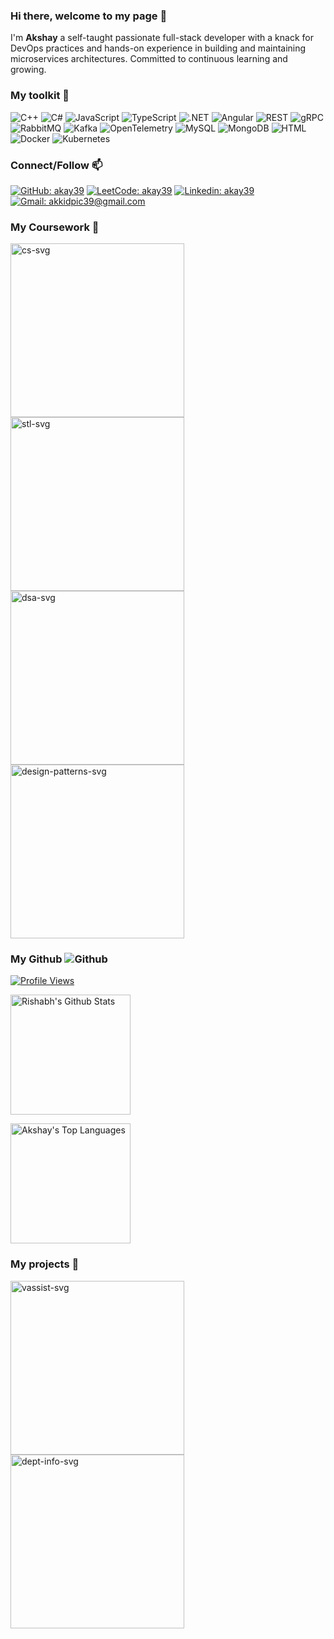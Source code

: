 ### Hi there, welcome to my page 👋

I'm **Akshay** a self-taught passionate full-stack developer with a knack for DevOps practices and hands-on experience in building and maintaining microservices architectures. Committed to continuous learning and growing.

### My toolkit 🔨

![C++](https://img.shields.io/badge/C++-blue.svg?style=flat-square&logo=cplusplus) ![C#](https://img.shields.io/badge/C%23-green.svg?style=flat-square&logo=csharp) ![JavaScript](https://img.shields.io/badge/JavaScript-black.svg?style=flat-square&logo=javascript) ![TypeScript](https://img.shields.io/badge/TypeScript-black.svg?style=flat-square&logo=typescript) ![.NET](https://img.shields.io/badge/.NET-purple.svg?style=flat-square&logo=dotnet) ![Angular](https://img.shields.io/badge/Angular-red.svg?style=flat-square&logo=angular) ![REST](https://img.shields.io/badge/REST-green.svg?style=flat-square) ![gRPC](https://img.shields.io/badge/gRPC-blue.svg?style=flat-square) ![RabbitMQ](https://img.shields.io/badge/RabbitMQ-white.svg?style=flat-square&logo=rabbitmq) ![Kafka](https://img.shields.io/badge/Kafka-black.svg?style=flat-square&logo=apachekafka) ![OpenTelemetry](https://img.shields.io/badge/OpenTelemetry-blue.svg?style=flat-square&logo=opentelemetry) ![MySQL](https://img.shields.io/badge/MySQL-white.svg?style=flat-square&logo=mysql) ![MongoDB](https://img.shields.io/badge/MongoDB-green.svg?style=flat-square&logo=mongodb) ![HTML](https://img.shields.io/badge/HTML-black.svg?style=flat-square&logo=HTML5) ![Docker](https://img.shields.io/badge/Docker-white.svg?style=flat-square&logo=docker) ![Kubernetes](https://img.shields.io/badge/Kubernetes-black.svg?style=flat-square&logo=kubernetes)

### Connect/Follow 📫

[![GitHub: akay39](https://img.shields.io/github/followers/rkv225?label=follow&style=social)](https://github.com/akay39)
[![LeetCode: akay39](https://img.shields.io/badge/Leetcode-Profile-orange?style=flat-square&logo=leetcode)](https://leetcode.com/akay39/)
[![Linkedin: akay39](https://img.shields.io/badge/-rkv225-blue?style=flat-square&logo=Linkedin&logoColor=white&link=https://www.linkedin.com/in/akay39/)](https://www.linkedin.com/in/akay39/)
[![Gmail: akkidpic39@gmail.com](https://img.shields.io/badge/Gmail-white?logo=gmail)](mailto:akkidpic39@gmail.com)

### My Coursework 🌱

 <a href="https://github.com/akay39/Learning-CSharp"><img width="278" src="https://denvercoder1-github-readme-stats.vercel.app/api/pin/?username=rkv225&repo=Learning-CSharp&theme=react&bg_color=1F222E&title_color=F85D7F&hide_border=true&icon_color=F8D866&show_icons=false" alt="cs-svg"></a>
 <a href="https://github.com/akay39/STL"><img width="278" src="https://denvercoder1-github-readme-stats.vercel.app/api/pin/?username=rkv225&repo=STL&theme=react&bg_color=1F222E&title_color=F85D7F&hide_border=true&icon_color=F8D866&show_icons=false" alt="stl-svg"></a>
 <a href="https://github.com/akay39/Algorithms-Practise"><img width="278" src="https://denvercoder1-github-readme-stats.vercel.app/api/pin/?username=rkv225&repo=Algorithms-Practise&theme=react&bg_color=1F222E&title_color=F85D7F&hide_border=true&icon_color=F8D866&show_icons=false" alt="dsa-svg"></a>
 <a href="https://github.com/akay39/Design-Patterns"><img width="278" src="https://denvercoder1-github-readme-stats.vercel.app/api/pin/?username=rkv225&repo=Design-Patterns&theme=react&bg_color=1F222E&title_color=F85D7F&hide_border=true&icon_color=F8D866&show_icons=false" alt="design-patterns-svg"></a>

 ### My Github ![Github](https://img.shields.io/badge/-black.svg?logo=github)

[![Profile Views](https://komarev.com/ghpvc/?username=akay39&logo=GitHub&label=Profile%20Views&color=336699&logoColor=white&style=flat-square)](https://github.com/akay39)

<a href="https://github.com/anuraghazra/github-readme-stats"><img alt="Rishabh's Github Stats" src="https://denvercoder1-github-readme-stats.vercel.app/api/?username=akay39&show_icons=true&include_all_commits=true&count_private=true&theme=react&hide_border=true&bg_color=1F222E&title_color=F85D7F&icon_color=F8D866" height="192px"/></a>

<a href="https://github.com/anuraghazra/github-readme-stats"><img alt="Akshay's Top Languages" src="https://denvercoder1-github-readme-stats.vercel.app/api/top-langs/?username=akki39&langs_count=8&layout=compact&theme=react&hide_border=true&bg_color=1F222E&title_color=F85D7F&icon_color=F8D866&hide=Jupyter%20Notebook,Roff" height="192px"/></a>

### My projects 🔭

 <a href="https://github.com/rkv225/vassist"><img width="278" src="https://denvercoder1-github-readme-stats.vercel.app/api/pin/?username=rkv225&repo=vassist&theme=react&bg_color=1F222E&title_color=F85D7F&hide_border=true&icon_color=F8D866&show_icons=false" alt="vassist-svg"></a>
 <a href="https://github.com/rkv225/Department-Information"><img width="278" src="https://denvercoder1-github-readme-stats.vercel.app/api/pin/?username=rkv225&repo=Department-Information&theme=react&bg_color=1F222E&title_color=F85D7F&hide_border=true&icon_color=F8D866&show_icons=false" alt="dept-info-svg"></a>
